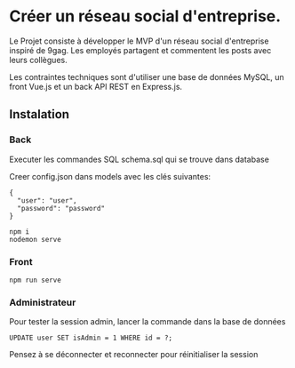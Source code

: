 
# Créer un réseau social d'entreprise.

Le Projet consiste à développer le MVP d'un réseau social d'entreprise inspiré de 9gag.
Les employés partagent et commentent les posts avec leurs collègues.

Les contraintes techniques sont d'utiliser une base de données MySQL, un front Vue.js et un back API REST en Express.js.

## Instalation

### Back

Executer les commandes SQL schema.sql qui se trouve dans database

Creer config.json dans models avec les clés suivantes:
````
{
  "user": "user",
  "password": "password"
}
````

````
npm i
nodemon serve
````

### Front
````
npm run serve
````

### Administrateur

Pour tester la session admin, lancer la commande dans la base de données
````
UPDATE user SET isAdmin = 1 WHERE id = ?;
```` 

Pensez à se déconnecter et reconnecter pour réinitialiser la session 

